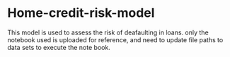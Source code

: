 # Home-credit-risk-model
This model is used to assess the risk of deafaulting in loans. only the notebook used is uploaded for reference, and need to update file paths to data sets to execute the note book.
